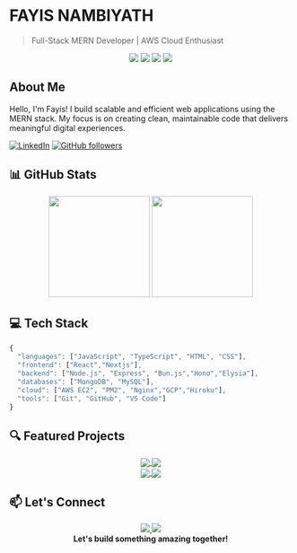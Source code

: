 # FAYIS NAMBIYATH

> Full-Stack MERN Developer | AWS Cloud Enthusiast

<div align="center">
  <img src="https://img.shields.io/badge/MongoDB-%234ea94b.svg?style=for-the-badge&logo=mongodb&logoColor=white">
  <img src="https://img.shields.io/badge/express.js-%23404d59.svg?style=for-the-badge&logo=express&logoColor=%2361DAFB">
  <img src="https://img.shields.io/badge/react-%2320232a.svg?style=for-the-badge&logo=react&logoColor=%2361DAFB">
  <img src="https://img.shields.io/badge/node.js-6DA55F?style=for-the-badge&logo=node.js&logoColor=white">
</div>

## About Me

Hello, I'm Fayis! I build scalable and efficient web applications using the MERN stack. My focus is on creating clean, maintainable code that delivers meaningful digital experiences.

[![LinkedIn](https://img.shields.io/badge/LinkedIn-0077B5?style=flat&logo=linkedin&logoColor=white)](https://linkedin.com/in/fayis-nambiyath)
[![GitHub followers](https://img.shields.io/github/followers/Faydevlop?style=flat&logo=github)](https://github.com/Faydevlop)

## 📊 GitHub Stats

<div align="center">
  <img height="180em" src="https://github-readme-stats.vercel.app/api?username=Faydevlop&show_icons=true&theme=tokyonight&hide_border=true&count_private=true" />
  <img height="180em" src="https://github-readme-streak-stats.herokuapp.com/?user=Faydevlop&theme=tokyonight&hide_border=true" />
</div>

## 💻 Tech Stack

```javascript
{
  "languages": ["JavaScript", "TypeScript", "HTML", "CSS"],
  "frontend": ["React","Nextjs"],
  "backend": ["Node.js", "Express", "Bun.js","Hono","Elysia"],
  "databases": ["MongoDB", "MySQL"],
  "cloud": ["AWS EC2", "PM2", "Nginx","GCP","Hiroku"],
  "tools": ["Git", "GitHub", "VS Code"]
}
```

## 🔍 Featured Projects

<div align="center">
  <a href="https://github.com/Faydevlop/Moon-cart-Ecommerce">
    <img align="center" src="https://github-readme-stats.vercel.app/api/pin/?username=Faydevlop&repo=Moon-cart-Ecommerce&theme=tokyonight" />
  </a>
  <a href="https://github.com/Faydevlop/Multi-App-Hosting-on-AWS-EC2">
    <img align="center" src="https://github-readme-stats.vercel.app/api/pin/?username=Faydevlop&repo=Multi-App-Hosting-on-AWS-EC2&theme=tokyonight" />
  </a>
</div>
<div align="center">
  <a href="https://github.com/Faydevlop/solid-principles-task-api">
    <img align="center" src="https://github-readme-stats.vercel.app/api/pin/?username=Faydevlop&repo=solid-principles-task-api&theme=tokyonight" />
  </a>
  <a href="https://github.com/Faydevlop/mysql-crud-task-api">
    <img align="center" src="https://github-readme-stats.vercel.app/api/pin/?username=Faydevlop&repo=mysql-crud-task-api&theme=tokyonight" />
  </a>
</div>

## 📫 Let's Connect

<div align="center">
  <a href="mailto:your.email@example.com">
    <img src="https://img.shields.io/badge/Email-D14836?style=for-the-badge&logo=gmail&logoColor=white">
  </a>
  <a href="https://linkedin.com/in/fayis-nambiyath">
    <img src="https://img.shields.io/badge/LinkedIn-0077B5?style=for-the-badge&logo=linkedin&logoColor=white">
  </a>
</div>

<div align="center">
  <b>Let's build something amazing together!</b>
</div>
